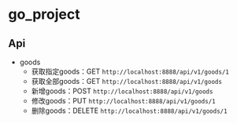 # go_project

## Api

* goods
  * 获取指定goods：GET `http://localhost:8888/api/v1/goods/1`
  * 获取全部goods：GET `http://localhost:8888/api/v1/goods`
  * 新增goods：POST `http://localhost:8888/api/v1/goods`
  * 修改goods：PUT `http://localhost:8888/api/v1/goods/1`
  * 删除goods：DELETE `http://localhost:8888/api/v1/goods/1`

